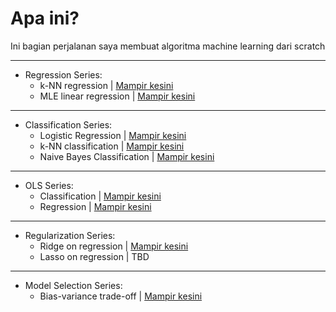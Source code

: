 # **Apa ini?**
Ini bagian perjalanan saya membuat algoritma machine learning dari scratch

---
- Regression Series:
  - k-NN regression | [Mampir kesini](https://github.com/amalinadhi/machine_learning/tree/main/knn_regression)
  - MLE linear regression | [Mampir kesini](https://github.com/amalinadhi/machine_learning/tree/main/mle_linear_regression)

---
- Classification Series:
  - Logistic Regression | [Mampir kesini](https://github.com/amalinadhi/machine_learning/tree/main/logistic_regression)
  - k-NN classification | [Mampir kesini](https://github.com/amalinadhi/machine_learning/tree/main/knn_classification)
  - Naive Bayes Classification | [Mampir kesini](https://github.com/amalinadhi/machine_learning/tree/main/naive_bayes_classification)

---
- OLS Series:
  - Classification | [Mampir kesini](https://github.com/amalinadhi/machine_learning/tree/main/OLS%20Classification)
  - Regression | [Mampir kesini](https://github.com/amalinadhi/machine_learning/tree/main/OLS%20Regression)

---
- Regularization Series:
  - Ridge on regression | [Mampir kesini](https://github.com/amalinadhi/machine_learning/tree/main/Ridge%20Regression)
  - Lasso on regression | TBD

---
- Model Selection Series:
  - Bias-variance trade-off | [Mampir kesini](https://github.com/amalinadhi/machine_learning/tree/main/variance_trade_off)
